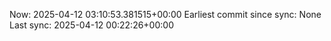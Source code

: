 Now: 2025-04-12 03:10:53.381515+00:00 Earliest commit since sync: None Last sync: 2025-04-12 00:22:26+00:00
